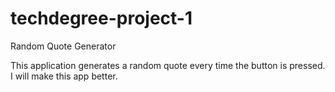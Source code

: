 # techdegree-project-1
 Random Quote Generator

This application generates a random quote every time the button is pressed.
I will make this app better.